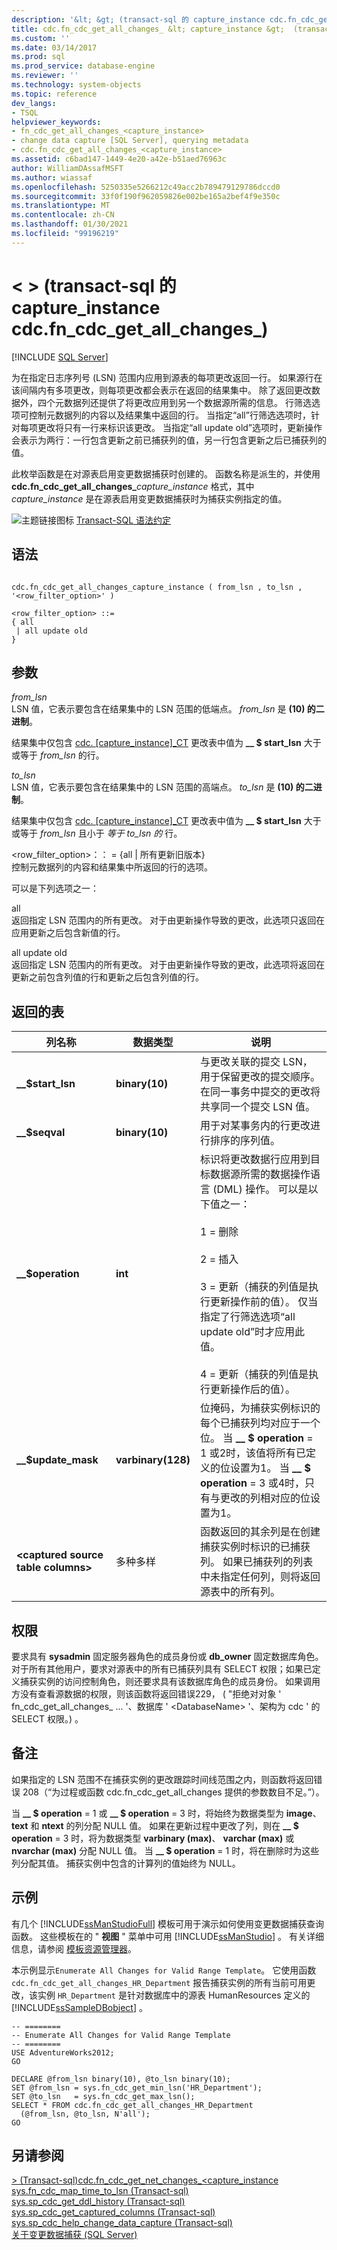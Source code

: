 ```yaml
---
description: '&lt; &gt; (transact-sql 的 capture_instance cdc.fn_cdc_get_all_changes_) '
title: cdc.fn_cdc_get_all_changes_ &lt; capture_instance &gt;  (transact-sql) |Microsoft Docs
ms.custom: ''
ms.date: 03/14/2017
ms.prod: sql
ms.prod_service: database-engine
ms.reviewer: ''
ms.technology: system-objects
ms.topic: reference
dev_langs:
- TSQL
helpviewer_keywords:
- fn_cdc_get_all_changes_<capture_instance>
- change data capture [SQL Server], querying metadata
- cdc.fn_cdc_get_all_changes_<capture_instance>
ms.assetid: c6bad147-1449-4e20-a42e-b51aed76963c
author: WilliamDAssafMSFT
ms.author: wiassaf
ms.openlocfilehash: 5250335e5266212c49acc2b789479129786dccd0
ms.sourcegitcommit: 33f0f190f962059826e002be165a2bef4f9e350c
ms.translationtype: MT
ms.contentlocale: zh-CN
ms.lasthandoff: 01/30/2021
ms.locfileid: "99196219"
---
```

# <a name="cdcfn_cdc_get_all_changes_ltcapture_instancegt--transact-sql"></a>&lt; &gt; (transact-sql 的 capture_instance cdc.fn_cdc_get_all_changes_) 
[!INCLUDE [SQL Server](../../includes/applies-to-version/sqlserver.md)]

  为在指定日志序列号 (LSN) 范围内应用到源表的每项更改返回一行。 如果源行在该间隔内有多项更改，则每项更改都会表示在返回的结果集中。 除了返回更改数据外，四个元数据列还提供了将更改应用到另一个数据源所需的信息。 行筛选选项可控制元数据列的内容以及结果集中返回的行。 当指定“all”行筛选选项时，针对每项更改将只有一行来标识该更改。 当指定“all update old”选项时，更新操作会表示为两行：一行包含更新之前已捕获列的值，另一行包含更新之后已捕获列的值。  
  
 此枚举函数是在对源表启用变更数据捕获时创建的。 函数名称是派生的，并使用 **cdc.fn_cdc_get_all_changes_**_capture_instance_ 格式，其中 *capture_instance* 是在源表启用变更数据捕获时为捕获实例指定的值。  
  
 ![主题链接图标](../../database-engine/configure-windows/media/topic-link.gif "“主题链接”图标") [Transact-SQL 语法约定](../../t-sql/language-elements/transact-sql-syntax-conventions-transact-sql.md)  
  
## <a name="syntax"></a>语法  
  
```  
  
cdc.fn_cdc_get_all_changes_capture_instance ( from_lsn , to_lsn , '<row_filter_option>' )  
  
<row_filter_option> ::=  
{ all  
 | all update old  
}  
```  
  
## <a name="arguments"></a>参数  
 *from_lsn*  
 LSN 值，它表示要包含在结果集中的 LSN 范围的低端点。 *from_lsn* 是 **(10) 的二进制**。  
  
 结果集中仅包含 [cdc. &#91;capture_instance&#93;_CT](../../relational-databases/system-tables/cdc-capture-instance-ct-transact-sql.md) 更改表中值为 **__ $ start_lsn** 大于或等于 *from_lsn* 的行。  
  
 *to_lsn*  
 LSN 值，它表示要包含在结果集中的 LSN 范围的高端点。 *to_lsn* 是 **(10) 的二进制**。  
  
 结果集中仅包含 [cdc. &#91;capture_instance&#93;_CT](../../relational-databases/system-tables/cdc-capture-instance-ct-transact-sql.md) 更改表中值为 **__ $ start_lsn** 大于或等于 *from_lsn* 且小于 *等于 to_lsn 的* 行。  
  
 <row_filter_option>：： = {all | 所有更新旧版本}  
 控制元数据列的内容和结果集中所返回的行的选项。  
  
 可以是下列选项之一：  
  
 all  
 返回指定 LSN 范围内的所有更改。 对于由更新操作导致的更改，此选项只返回在应用更新之后包含新值的行。  
  
 all update old  
 返回指定 LSN 范围内的所有更改。 对于由更新操作导致的更改，此选项将返回在更新之前包含列值的行和更新之后包含列值的行。  
  
## <a name="table-returned"></a>返回的表  
  
|列名称|数据类型|说明|  
|-----------------|---------------|-----------------|  
|**__$start_lsn**|**binary(10)**|与更改关联的提交 LSN，用于保留更改的提交顺序。 在同一事务中提交的更改将共享同一个提交 LSN 值。|  
|**__$seqval**|**binary(10)**|用于对某事务内的行更改进行排序的序列值。|  
|**__$operation**|**int**|标识将更改数据行应用到目标数据源所需的数据操作语言 (DML) 操作。 可以是以下值之一：<br /><br /> 1 = 删除<br /><br /> 2 = 插入<br /><br /> 3 = 更新（捕获的列值是执行更新操作前的值）。 仅当指定了行筛选选项“all update old”时才应用此值。<br /><br /> 4 = 更新（捕获的列值是执行更新操作后的值）。|  
|**__$update_mask**|**varbinary(128)**|位掩码，为捕获实例标识的每个已捕获列均对应于一个位。 当 **__ $ operation** = 1 或2时，该值将所有已定义的位设置为1。 当 **__ $ operation** = 3 或4时，只有与更改的列相对应的位设置为1。|  
|**\<captured source table columns>**|多种多样|函数返回的其余列是在创建捕获实例时标识的已捕获列。 如果已捕获列的列表中未指定任何列，则将返回源表中的所有列。|  
  
## <a name="permissions"></a>权限  
 要求具有 **sysadmin** 固定服务器角色的成员身份或 **db_owner** 固定数据库角色。 对于所有其他用户，要求对源表中的所有已捕获列具有 SELECT 权限；如果已定义捕获实例的访问控制角色，则还要求具有该数据库角色的成员身份。 如果调用方没有查看源数据的权限，则该函数将返回错误229， ( "拒绝对对象 ' fn_cdc_get_all_changes_ ... '、数据库 ' \<DatabaseName> '、架构为 cdc ' 的 SELECT 权限。) 。  
  
## <a name="remarks"></a>备注  
 如果指定的 LSN 范围不在捕获实例的更改跟踪时间线范围之内，则函数将返回错误 208（“为过程或函数 cdc.fn_cdc_get_all_changes 提供的参数数目不足。”）。  
  
 当 **__ $ operation** = 1 或 **__ $ operation** = 3 时，将始终为数据类型为 **image**、 **text** 和 **ntext** 的列分配 NULL 值。 如果在更新过程中更改了列，则在 **__ $ operation** = 3 时，将为数据类型 **varbinary (max)**、 **varchar (max)** 或 **nvarchar (max)** 分配 NULL 值。 当 **__ $ operation** = 1 时，将在删除时为这些列分配其值。 捕获实例中包含的计算列的值始终为 NULL。  
  
## <a name="examples"></a>示例  
 有几个 [!INCLUDE[ssManStudioFull](../../includes/ssmanstudiofull-md.md)] 模板可用于演示如何使用变更数据捕获查询函数。 这些模板在的 " **视图** " 菜单中可用 [!INCLUDE[ssManStudio](../../includes/ssmanstudio-md.md)] 。 有关详细信息，请参阅 [模板资源管理器](../../ssms/template/template-explorer.md)。  
  
 本示例显示`Enumerate All Changes for Valid Range Template`。 它使用函数 `cdc.fn_cdc_get_all_changes_HR_Department` 报告捕获实例的所有当前可用更改，该实例 `HR_Department` 是针对数据库中的源表 HumanResources 定义的 [!INCLUDE[ssSampleDBobject](../../includes/sssampledbobject-md.md)] 。  
  
```  
-- ========  
-- Enumerate All Changes for Valid Range Template  
-- ========  
USE AdventureWorks2012;  
GO  
  
DECLARE @from_lsn binary(10), @to_lsn binary(10);  
SET @from_lsn = sys.fn_cdc_get_min_lsn('HR_Department');  
SET @to_lsn   = sys.fn_cdc_get_max_lsn();  
SELECT * FROM cdc.fn_cdc_get_all_changes_HR_Department  
  (@from_lsn, @to_lsn, N'all');  
GO  
```  
  
## <a name="see-also"></a>另请参阅  
 [&#62; &#40;Transact-sql&#41;cdc.fn_cdc_get_net_changes_&#60;capture_instance ](../../relational-databases/system-functions/cdc-fn-cdc-get-net-changes-capture-instance-transact-sql.md)   
 [sys.fn_cdc_map_time_to_lsn &#40;Transact-sql&#41;](../../relational-databases/system-functions/sys-fn-cdc-map-time-to-lsn-transact-sql.md)   
 [sys.sp_cdc_get_ddl_history &#40;Transact-sql&#41;](../../relational-databases/system-stored-procedures/sys-sp-cdc-get-ddl-history-transact-sql.md)   
 [sys.sp_cdc_get_captured_columns &#40;Transact-sql&#41;](../../relational-databases/system-stored-procedures/sys-sp-cdc-get-captured-columns-transact-sql.md)   
 [sys.sp_cdc_help_change_data_capture &#40;Transact-sql&#41;](../../relational-databases/system-stored-procedures/sys-sp-cdc-help-change-data-capture-transact-sql.md)   
 [关于变更数据捕获 (SQL Server)](../../relational-databases/track-changes/about-change-data-capture-sql-server.md)  
  
  
